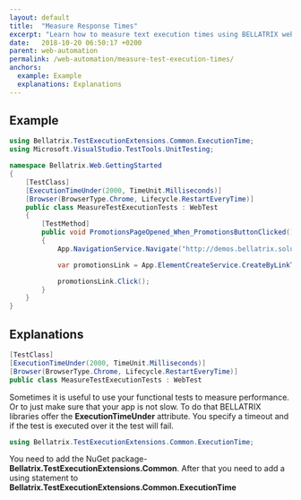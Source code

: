 ```yaml
---
layout: default
title:  "Measure Response Times"
excerpt: "Learn how to measure text execution times using BELLATRIX web module."
date:   2018-10-20 06:50:17 +0200
parent: web-automation
permalink: /web-automation/measure-test-execution-times/
anchors:
  example: Example
  explanations: Explanations
---
```

Example
--------
```csharp
using Bellatrix.TestExecutionExtensions.Common.ExecutionTime;
using Microsoft.VisualStudio.TestTools.UnitTesting;

namespace Bellatrix.Web.GettingStarted
{
    [TestClass]
    [ExecutionTimeUnder(2000, TimeUnit.Milliseconds)]
    [Browser(BrowserType.Chrome, Lifecycle.RestartEveryTime)]
    public class MeasureTestExecutionTests : WebTest
    {
        [TestMethod]
        public void PromotionsPageOpened_When_PromotionsButtonClicked()
        {
            App.NavigationService.Navigate("http://demos.bellatrix.solutions/");

            var promotionsLink = App.ElementCreateService.CreateByLinkText<Anchor>("promo");

            promotionsLink.Click();
        }
    }
}
```

Explanations
------------
```csharp
[TestClass]
[ExecutionTimeUnder(2000, TimeUnit.Milliseconds)]
[Browser(BrowserType.Chrome, Lifecycle.RestartEveryTime)]
public class MeasureTestExecutionTests : WebTest
```
Sometimes it is useful to use your functional tests to measure performance. Or to just make sure that your app is not slow. To do that BELLATRIX libraries offer the **ExecutionTimeUnder** attribute. You specify a timeout and if the test is executed over it the test will fail.
```csharp
using Bellatrix.TestExecutionExtensions.Common.ExecutionTime;
```
You need to add the NuGet package- **Bellatrix.TestExecutionExtensions.Common**. After that you need to add a using statement to **Bellatrix.TestExecutionExtensions.Common.ExecutionTime**
